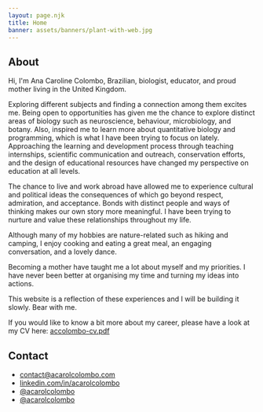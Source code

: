 ```yaml
---
layout: page.njk
title: Home
banner: assets/banners/plant-with-web.jpg
---
```



<h2 id="about">About</h2>

Hi, I'm Ana Caroline Colombo, Brazilian, biologist, educator, and proud mother living in the United Kingdom.

Exploring different subjects and finding a connection among them excites me. 
Being open to opportunities has given me the chance to explore distinct areas of biology such as neuroscience, behaviour, microbiology, and botany. Also, inspired me to learn more about quantitative biology and programming, which is what I have been trying to focus on lately. Approaching the learning and development process through teaching internships, scientific communication and outreach, conservation efforts, and the design of educational resources have changed my perspective on education at all levels.

The chance to live and work abroad have allowed me to experience cultural and political ideas the consequences of which go beyond respect, admiration, and acceptance. Bonds with distinct people and ways of thinking makes our own story more meaningful. I have been trying to nurture and value these relationships throughout my life.

Although many of my hobbies are nature-related such as hiking and camping, I enjoy cooking and eating a great meal, an engaging conversation, and a lovely dance. 

Becoming a mother have taught me a lot about myself and my priorities. I have never been better at organising my time and turning my ideas into actions.

This website is a reflection of these experiences and I will be building it slowly. Bear with me. 

If you would like to know a bit more about my career, please have a look at my CV here: <a href="https://www.acarolcolombo.com/cv/accolombo-cv-english.pdf" target="_blank" type="application/pdf" rel="external noopener noreferrer">accolombo-cv.pdf</a>

<h2 id="contact">Contact</h2>

<ul class="fa-ul">
<li>
<i class="fa-li fas fa-envelope"></i> 
<a href="mailto:contact@acarolcolombo.com">contact@acarolcolombo.com</a>
</li>
<li>
<i class="fa-li fab fa-linkedin" aria-hidden="true"></i> 
<a href="https://linkedin.com/in/acarolcolombo">linkedin.com/in/acarolcolombo</a>
</li>
<li>
<i class="fa-li fab fa-github" aria-hidden="true"></i> 
<a href="https://github.com/acarolcolombo">@acarolcolombo</a>
</li>
<li>
<i class="fa-li fab fa-twitter" aria-hidden="true"></i> 
<a href="https://twitter.com/acarolcolombo">@acarolcolombo</a>
</li>
</ul>